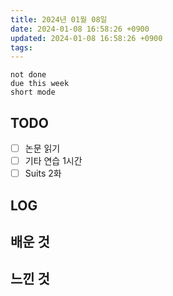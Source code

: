```yaml
---
title: 2024년 01월 08일
date: 2024-01-08 16:58:26 +0900
updated: 2024-01-08 16:58:26 +0900
tags: 
---
```


```tasks
not done 
due this week
short mode
```

## TODO

- [ ] 논문 읽기
- [ ] 기타 연습 1시간
- [ ] Suits 2화

## LOG

## 배운 것

## 느낀 것